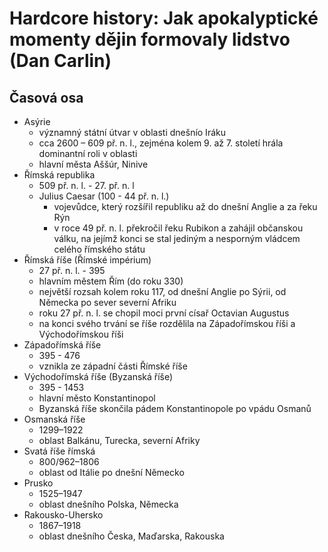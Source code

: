 # Hardcore history: Jak apokalyptické momenty dějin formovaly lidstvo (Dan Carlin)

## Časová osa

* Asýrie
  * významný státní útvar v oblasti dnešnío Iráku
  * cca 2600 – 609 př. n. l., zejména kolem 9. až 7. století hrála dominantní roli v oblasti 
  * hlavní města Aššúr, Ninive
* Římská republika
  * 509 př. n. l. - 27. př. n. l
  * Julius Caesar (100 - 44 př. n. l.)
    * vojevůdce, který rozšířil republiku až do dnešní Anglie a za řeku Rýn
    * v roce 49 př. n. l. překročil řeku Rubikon a zahájil občanskou válku, na jejímž konci se stal jediným a nesporným vládcem celého římského státu
* Římská říše (Římské impérium)
  * 27 př. n. l. - 395
  * hlavním městem Řím (do roku 330)
  * největší rozsah kolem roku 117, od dnešní Anglie po Sýrii, od Německa po sever severní Afriku
  * roku 27 př. n. l. se chopil moci první císař Octavian Augustus
  * na konci svého trvání se říše rozdělila na Západořímskou říši a Východořímskou říši
* Západořímská říše
  * 395 - 476
  * vznikla ze západní části Římské říše
* Východořímská říše (Byzanská říše)
  * 395 - 1453 
  * hlavní město Konstantinopol
  * Byzanská říše skončila pádem Konstantinopole po vpádu Osmanů
* Osmanská říše
  * 1299–1922
  * oblast Balkánu, Turecka, severní Afriky 
* Svatá říše římská 
  * 800/962–1806
  * oblast od Itálie po dnešní Německo
* Prusko
  * 1525–1947
  * oblast dnešního Polska, Německa
* Rakousko-Uhersko
  * 1867–1918
  * oblast dnešního Česka, Maďarska, Rakouska

